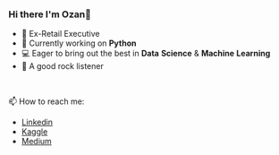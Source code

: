 ### Hi there I'm Ozan👋


- 💼 Ex-Retail Executive 
- 🔭 Currently working on **Python**
- 💻 Eager to bring out the best in **Data** **Science** & **Machine** **Learning**
- 🎸 A good rock listener <br/>
<br/>

📫 How to reach me:
-  [Linkedin](https://www.linkedin.com/in/oozanguner/)
-  [Kaggle](https://www.kaggle.com/oktayozangner)
-  [Medium](https://zngnr.medium.com)
